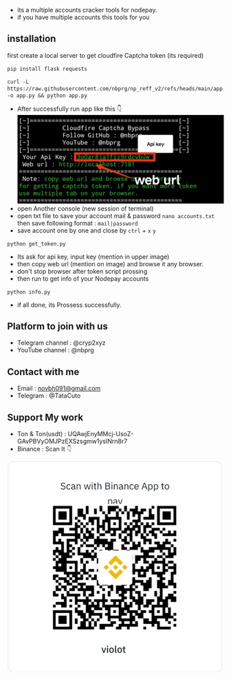 - its a multiple accounts cracker tools for nodepay.
- if you have multiple accounts this tools for you
## installation 

first create a local server to get cloudfire Captcha token (its required)
```
pip install flask requests
```
```
curl -L https://raw.githubusercontent.com/nbprg/np_reff_v2/refs/heads/main/app.py -o app.py && python app.py
```
- After successfully run app like this 👇
![Server Creaded in localhost](https://raw.githubusercontent.com/nbprg/np_chacker/refs/heads/main/IMG_20241230_221939.jpg)
- open Another console (new session of terminal)
- open txt file to save your account mail & password `nano accounts.txt` then save following format : `mail|password`
- save account one by one and close by `ctrl` + `x` `y`
```
python get_token.py
```
- Its ask for api key, input key (mention in upper image)
- then copy web url (mention on image) and browse it any browser.
- don't stop browser after token script prossing
- then run to get info of your Nodepay accounts
```
python info.py
```
- if all done, its Prossess successfully.
## Platform to join with us
- Telegram channel : @cryp2xyz
- YouTube channel  : @nbprg

## Contact with me 
- Email    : novbh091@gmail.com
- Telegram : @TataCuto

## Support My work
- Ton & Ton(usdt) : UQAwjEnyMMcj-UsoZ-GAvPBVyOMJPzEXSzsgmw1ysINrn8r7
- Binance : Scan It 👇
<img src="https://raw.githubusercontent.com/nbprg/web/refs/heads/root/IMG_20241229_182230.png" alt="Image Description" width="500">
